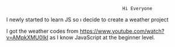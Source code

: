                                                Hi Everyone

I newly started to learn JS so ı decide to create a weather project

I got the weather codes from https://www.youtube.com/watch?v=AMpkXMU0IkI as I know JavaScript at the beginner level.
